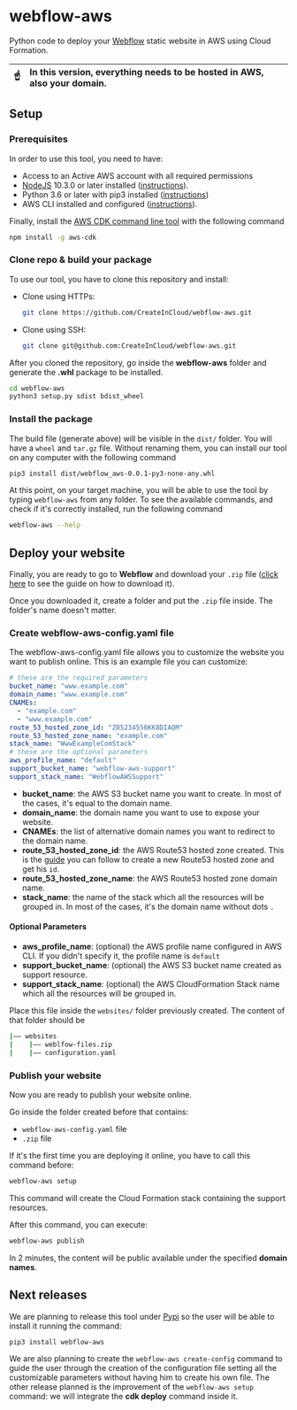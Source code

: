 # webflow-aws
Python code to deploy your [Webflow](https://webflow.com/) static website in AWS using Cloud Formation.

| :point_up:    | In this version, everything needs to be hosted in AWS, also your domain. |
|---------------|:-------------------------------------------------------------------------|

## Setup


### Prerequisites

In order to use this tool, you need to have:
- Access to an Active AWS account with all required permissions
- [NodeJS](https://nodejs.org/en/download/) 10.3.0 or later installed
  ([instructions](https://itsfoss.com/install-nodejs-ubuntu/)).
- Python 3.6 or later with pip3 installed ([instructions](https://docs.python-guide.org/starting/install3/linux/))
- AWS CLI installed and configured ([instructions](https://docs.aws.amazon.com/cli/latest/userguide/install-cliv2.html)).

Finally, install the [AWS CDK command line tool](https://aws.amazon.com/cdk/?nc1=h_ls) with the following command

```bash
npm install -g aws-cdk
```

### Clone repo & build your package

To use our tool, you have to clone this repository and install:

- Clone using HTTPs:
  ```bash
  git clone https://github.com/CreateInCloud/webflow-aws.git
  ```
- Clone using SSH:
  ```bash
  git clone git@github.com:CreateInCloud/webflow-aws.git 
  ```

After you cloned the repository, go inside the **webflow-aws** folder and generate the **.whl** package to be installed.

```bash
cd webflow-aws
python3 setup.py sdist bdist_wheel
```

### Install the package

The build file (generate above) will be visible in the `dist/` folder. You will have a `wheel` and `tar.gz` file. 
Without renaming them, you can install our tool on any computer with the following command

```bash
pip3 install dist/webflow_aws-0.0.1-py3-none-any.whl
```

At this point, on your target machine, you will be able to use the tool by typing `webflow-aws` from any folder. To see
the available commands, and check if it's correctly installed, run the following command

```bash
webflow-aws --help
```

## Deploy your website

Finally, you are ready to go to **Webflow** and download your `.zip` file 
([click here](https://university.webflow.com/lesson/code-export) to see the guide on how to download it).

Once you downloaded it, create a folder and put the `.zip` file inside. The folder's name doesn't matter.

### Create webflow-aws-config.yaml file

The webflow-aws-config.yaml file allows you to customize the website you want to publish online. This is an example
file you can customize:

```yaml
# these are the required parameters
bucket_name: "www.example.com"
domain_name: "www.example.com"
CNAMEs:
  - "example.com"
  - "www.example.com"
route_53_hosted_zone_id: "Z05234556KK8DIAQM"
route_53_hosted_zone_name: "example.com"
stack_name: "WwwExampleComStack"
# these are the optional parameters
aws_profile_name: "default"
support_bucket_name: "webflow-aws-support" 
support_stack_name: "WebflowAWSSupport"
```

- **bucket_name**: the AWS S3 bucket name you want to create. In most of the cases, it's equal to the domain name.
- **domain_name**: the domain name you want to use to expose your website.
- **CNAMEs**: the list of alternative domain names you want to redirect to the domain name.
- **route_53_hosted_zone_id**: the AWS Route53 hosted zone created. This is the 
  [guide](https://docs.aws.amazon.com/Route53/latest/DeveloperGuide/CreatingHostedZone.html) you can follow to create a
  new Route53 hosted zone and get his `id`.
- **route_53_hosted_zone_name**: the AWS Route53 hosted zone domain name.
- **stack_name**: the name of the stack which all the resources will be grouped in. In most of the cases, it's the
  domain name without dots `.`
  
#### Optional Parameters

- **aws_profile_name**: (optional) the AWS profile name configured in AWS CLI. If you didn't specify it,
  the profile name is `default`
- **support_bucket_name**: (optional) the AWS S3 bucket name created as support resource.
- **support_stack_name**: (optional) the AWS CloudFormation Stack name which all the resources will be grouped in.

Place this file inside the `websites/` folder previously created. The content of that folder should be
```bash
|—— websites
|    |—— weblfow-files.zip
|    |—— configuration.yaml
```

### Publish your website

Now you are ready to publish your website online. 

Go inside the folder created before that contains:

+ `webflow-aws-config.yaml` file
+ `.zip` file

If it's the first time you are deploying it online, you have to call this command before:
```bash
webflow-aws setup
```
This command will create the Cloud Formation stack containing the support resources. 

After this command, you can execute:

```bash
webflow-aws publish
```

In 2 minutes, the content will be public available under the specified **domain names**.
  
## Next releases

We are planning to release this tool under [Pypi](https://pypi.org/) so the user will be able to install it running
the command:

```bash
pip3 install webflow-aws
```

We are also planning to create the `webflow-aws create-config` command to guide the user through the creation of the configuration
file setting all the customizable parameters without having him to create his own file.
The other release planned is the improvement of the `webflow-aws setup` command: we will integrate the **cdk deploy**
command inside it.